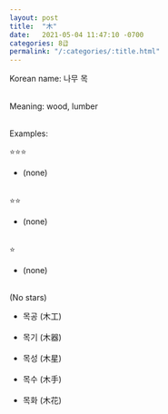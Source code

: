 ```yaml
---
layout: post
title:  "木"
date:   2021-05-04 11:47:10 -0700
categories: 8급
permalink: "/:categories/:title.html"
---
```


Korean name: 나무 목 <br><br>

Meaning: wood, lumber <br><br>

Examples:

⭐⭐⭐
* (none) <br><br>

⭐⭐
* (none) <br><br>

⭐
* (none) <br><br>

(No stars)
* 목공 (木工) <br><br>
* 목기 (木器) <br><br>
* 목성 (木星) <br><br>
* 목수 (木手) <br><br>
* 목화 (木花) <br><br>